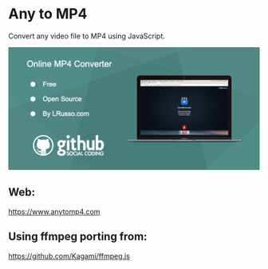 # Any to MP4

Convert any video file to MP4 using JavaScript.

![alt screenshot](https://raw.githubusercontent.com/lrusso/AnyToMP4/main/AnyToMP4.png)

## Web:

https://www.anytomp4.com

## Using ffmpeg porting from:

https://github.com/Kagami/ffmpeg.js
